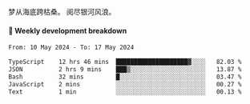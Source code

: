 梦从海底跨枯桑。
阅尽银河风浪。


#### 📝 Weekly development breakdown

<!--START_SECTION:waka-->

```txt
From: 10 May 2024 - To: 17 May 2024

TypeScript    12 hrs 46 mins  ████████████████████▓░░░░   82.03 %
JSON          2 hrs 9 mins    ███▒░░░░░░░░░░░░░░░░░░░░░   13.87 %
Bash          32 mins         █░░░░░░░░░░░░░░░░░░░░░░░░   03.47 %
JavaScript    2 mins          ░░░░░░░░░░░░░░░░░░░░░░░░░   00.27 %
Text          1 min           ░░░░░░░░░░░░░░░░░░░░░░░░░   00.13 %
```

<!--END_SECTION:waka-->



